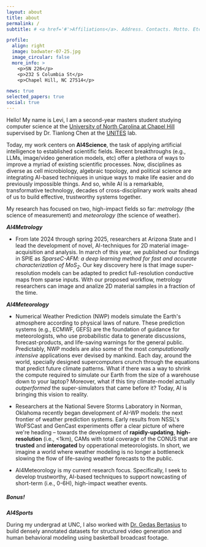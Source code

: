 ```yaml
---
layout: about
title: about
permalink: /
subtitle: # <a href='#'>Affiliations</a>. Address. Contacts. Motto. Etc.

profile:
  align: right
  image: badwater-07-25.jpg
  image_circular: false
  more_info: >
    <p>SN 226</p>
    <p>232 S Columbia St</p>
    <p>Chapel Hill, NC 27514</p>

news: true
selected_papers: true
social: true
---
```


Hello! My name is Levi, I am a second-year masters student studying computer science at the [University of North Carolina at Chapel Hill](https://cs.unc.edu/) supervised by Dr. Tianlong Chen at the [UNITES]((https://tianlong-chen.github.io/index.html#lab)) lab.

Today, my work centers on **AI4Science**, the task of applying artificial intelligence to established scientific fields. Recent breakthroughs (e.g., LLMs, image/video generation models, etc) offer a plethora of ways to improve a myriad of existing scientific processes. Now, disciplines as diverse as cell microbiology, algebraic topology, and political science are integrating AI-based techniques in unique ways to make life easier and do previously impossible things. And so, while AI is a remarkable, transformative technology, decades of cross-disciplinary work waits ahead of us to build effective, trustworthy systems together.

My research has focused on two, high-impact fields so far: *metrology* (the science of measurement) and *meteorology* (the science of weather).

***AI4Metrology***

- From late 2024 through spring 2025, researchers at Arizona State and I lead the development of novel, AI-techniques for 2D material image-acquisition and analysis. In march of this year, we published our findings in SPIE as *SparseC-AFM: a deep learning method for fast and accurate characterization of MoS$_2$*. Our key discovery here is that image super-resolution models can be adapted to predict full-resolution conductive maps from sparse inputs. With our proposed workflow, metrology researchers can image and analize 2D material samples in a fraction of the time.

***AI4Meteorology***

- Numerical Weather Prediction (NWP) models simulate the Earth's atmosphere according to physical laws of nature. These prediction systems (e.g., ECMWF, GEFS) are the foundation of guidance for meteorologists, who use probabilistic data to generate discussions, forecast-products, and life-saving warnings for the general public. Predictably, NWP models are also some of the most *computationally intensive* applications ever devised by mankind. Each day, around the world, specially designed supercomputers crunch through the equations that predict future climate patterns. What if there was a way to shrink the compute required to simulate our Earth from the size of a warehouse down to your laptop? Moreover, what if this tiny climate-model actually *outperformed* the super-simulators that came before it? Today, AI is bringing this vision to reality.

- Researchers at the National Severe Storms Laboratory in Norman, Oklahoma recently began development of AI-WP models: the next frontier of weather prediction systems. Early results from NSSL's WoFSCast and GenCast experiments offer a clear picture of where we're heading – towards the development of **rapidly-updating**, **high-resolution** (i.e., <1km), CAMs with total coverage of the CONUS that are **trusted** and **interogated** by opperational meteorologists. In short, we imagine a world where weather modeling is no longer a bottleneck slowing the flow of life-saving weather forecasts to the public. 

- AI4Meteorology is my current research focus. Specifically, I seek to develop trustworthy, AI-based techniques to support nowcasting of short-term (i.e., 0-6H), high-impact weather events.

##### Bonus!

***AI4Sports***

During my undergrad at UNC, I also worked with [Dr. Gedas Bertasius](https://www.gedasbertasius.com/) to build densely annotated datasets for structured video generation and human behavioral modeling using basketball broadcast footage.

<!--
> "Modern AI is a horizontal enabling layer. It can be used to improve everything. It will be in everything. This is most like electricity."
> 
> - Jeff Bezos

This quote gets to the heart of *why* the field of AI has grown to enormous popularity in recent years. AI, at its core, is a **universal process improving substrate**. AI is *horizontal* because it slots into almost any technology stack. My primary aim as a researcher is to find ways to fit AI into important, well-established processes by developing methods that are one, ***nonintrusive***, and two ***undeniably better*** than the status quo.

 TODO: add some interactive, simulation element 
 - A ViT visualizer
    - show tensors and their shapes at each stage from input to output
    - allow users to select which stage in the pipeline to view using a horizontal slider
    - view two stages of the complete pipeline at a time, current and next
    - 
-->